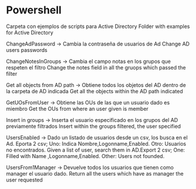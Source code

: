 # Powershell

Carpeta con ejemplos de scripts para Active Directory
Folder with examples for Active Directory

ChangeAdPassword -> Cambia la contraseña de usuarios de Ad
                    Change AD users passwords

ChangeNotesInGroups ->  Cambia el campo notas en los grupos que respeten el filtro
                        Change the notes field in all the gruops which passed the filter

Get all objects from AD path -> Obtiene todos los objetos del AD dentro de la carpeta de AD indicada
                                Get all the objects within the AD path indicated

GetUOsFromUser ->   Obtiene las OUs de las que un usuario dado es miembro
                    Get the OUs from where an user given is member

Insert in groups -> Inserta el usuario especificado en los grupos del AD previamente filtrados
                    Insert within the groups filtered, the user specified
                    
UsersEnabled -> Dado un listado de usuarios desde un csv, los busca en el Ad. Eporta 2 csv; Uno: Indica Nombre,Logonname,Enabled. Otro: Usuarios no encontrados.
                Given a list of user, search them in AD.Export 2 csv; One: Filled with Name ,Logonname,Enabled. Other: Users not founded.

UsersFrom1Manager ->    Devuelve todos los usuarios que tienen como manager el usuario dado.
                        Return all the users which have as manager the user requested